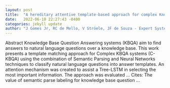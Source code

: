 ```yaml
---
layout: post
title:  "A hereditary attentive template-based approach for complex Knowledge Base Question Answering systems"
date:   2022-06-10 22:27:43 -0400
categories: jekyll update
author: "J Gomes Jr, RC de Mello, V Ströele, JF de Souza - Expert Systems with Applications, 2022"
---
```

Abstract Knowledge Base Question Answering systems (KBQA) aim to find answers to natural language questions over a knowledge base. This work presents a template matching approach for Complex KBQA systems (C-KBQA) using the combination of Semantic Parsing and Neural Networks techniques to classify natural language questions into answer templates. An attention mechanism was created to assist a Tree-LSTM in selecting the most important information. The approach was evaluated …
Cites: ‪The value of semantic parse labeling for knowledge base question …‬  